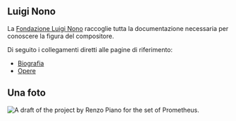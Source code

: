 ## Luigi Nono

La [Fondazione Luigi Nono](http://www.luiginono.it) raccoglie tutta la documentazione necessaria per conoscere la figura del compositore.

Di seguito i collegamenti diretti alle pagine di riferimento:

- [Biografia](http://www.luiginono.it/luigi-nono/biografia/)
- [Opere](http://www.luiginono.it/opere/?order=year&sort=DESC)

## Una foto

![A draft of the project by Renzo Piano for the set of Prometheus.](http://www.musicainformatica.it/wp-content/uploads/2013/12/renzo-piano-struttura-prometeo.jpg)
